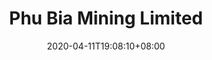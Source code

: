 ---
title: "Phu Bia Mining Limited"
date: 2020-04-11T19:08:10+08:00
partner_type: Others
project_specific_cofinancing:
trust_funds_contribution: "$6 million"
partner_logo:
draft: false
---